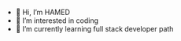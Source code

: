 - 👋 Hi, I’m HAMED
- 👀 I’m interested in coding
- 🌱 I’m currently learning full stack developer path


<!---
HAMED707/HAMED707 is a ✨ special ✨ repository because its `README.md` (this file) appears on your GitHub profile.
You can click the Preview link to take a look at your changes.
--->
